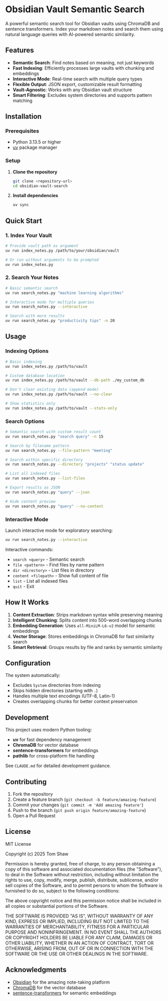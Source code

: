 # Obsidian Vault Semantic Search

A powerful semantic search tool for Obsidian vaults using ChromaDB and sentence transformers. Index your markdown notes and search them using natural language queries with AI-powered semantic similarity.

## Features

- **Semantic Search**: Find notes based on meaning, not just keywords
- **Fast Indexing**: Efficiently processes large vaults with chunking and embeddings
- **Interactive Mode**: Real-time search with multiple query types
- **Flexible Output**: JSON export, customizable result formatting
- **Vault-Agnostic**: Works with any Obsidian vault structure
- **Smart Filtering**: Excludes system directories and supports pattern matching

## Installation

### Prerequisites

- Python 3.13.5 or higher
- [uv](https://docs.astral.sh/uv/) package manager

### Setup

1. **Clone the repository**
   ```bash
   git clone <repository-url>
   cd obsidian-vault-search
   ```

2. **Install dependencies**
   ```bash
   uv sync
   ```

## Quick Start

### 1. Index Your Vault

```bash
# Provide vault path as argument
uv run index_notes.py /path/to/your/obsidian/vault

# Or run without arguments to be prompted
uv run index_notes.py
```

### 2. Search Your Notes

```bash
# Basic semantic search
uv run search_notes.py "machine learning algorithms"

# Interactive mode for multiple queries
uv run search_notes.py --interactive

# Search with more results
uv run search_notes.py "productivity tips" -n 20
```

## Usage

### Indexing Options

```bash
# Basic indexing
uv run index_notes.py /path/to/vault

# Custom database location
uv run index_notes.py /path/to/vault --db-path ./my_custom_db

# Don't clear existing data (append mode)
uv run index_notes.py /path/to/vault --no-clear

# Show statistics only
uv run index_notes.py /path/to/vault --stats-only
```

### Search Options

```bash
# Semantic search with custom result count
uv run search_notes.py "search query" -n 15

# Search by filename pattern
uv run search_notes.py --file-pattern "meeting"

# Search within specific directory
uv run search_notes.py --directory "projects" "status update"

# List all indexed files
uv run search_notes.py --list-files

# Export results as JSON
uv run search_notes.py "query" --json

# Hide content preview
uv run search_notes.py "query" --no-content
```

### Interactive Mode

Launch interactive mode for exploratory searching:

```bash
uv run search_notes.py --interactive
```

Interactive commands:
- `search <query>` - Semantic search
- `file <pattern>` - Find files by name pattern  
- `dir <directory>` - List files in directory
- `content <filepath>` - Show full content of file
- `list` - List all indexed files
- `quit` - Exit

## How It Works

1. **Content Extraction**: Strips markdown syntax while preserving meaning
2. **Intelligent Chunking**: Splits content into 500-word overlapping chunks
3. **Embedding Generation**: Uses `all-MiniLM-L6-v2` model for semantic embeddings
4. **Vector Storage**: Stores embeddings in ChromaDB for fast similarity search
5. **Smart Retrieval**: Groups results by file and ranks by semantic similarity

## Configuration

The system automatically:
- Excludes `System` directories from indexing
- Skips hidden directories (starting with `.`)
- Handles multiple text encodings (UTF-8, Latin-1)
- Creates overlapping chunks for better context preservation

## Development

This project uses modern Python tooling:

- **uv** for fast dependency management
- **ChromaDB** for vector database
- **sentence-transformers** for embeddings
- **pathlib** for cross-platform file handling

See `CLAUDE.md` for detailed development guidance.

## Contributing

1. Fork the repository
2. Create a feature branch (`git checkout -b feature/amazing-feature`)
3. Commit your changes (`git commit -m 'Add amazing feature'`)
4. Push to the branch (`git push origin feature/amazing-feature`)
5. Open a Pull Request

## License

MIT License

Copyright (c) 2025 Tom Shaw

Permission is hereby granted, free of charge, to any person obtaining a copy
of this software and associated documentation files (the "Software"), to deal
in the Software without restriction, including without limitation the rights
to use, copy, modify, merge, publish, distribute, sublicense, and/or sell
copies of the Software, and to permit persons to whom the Software is
furnished to do so, subject to the following conditions:

The above copyright notice and this permission notice shall be included in all
copies or substantial portions of the Software.

THE SOFTWARE IS PROVIDED "AS IS", WITHOUT WARRANTY OF ANY KIND, EXPRESS OR
IMPLIED, INCLUDING BUT NOT LIMITED TO THE WARRANTIES OF MERCHANTABILITY,
FITNESS FOR A PARTICULAR PURPOSE AND NONINFRINGEMENT. IN NO EVENT SHALL THE
AUTHORS OR COPYRIGHT HOLDERS BE LIABLE FOR ANY CLAIM, DAMAGES OR OTHER
LIABILITY, WHETHER IN AN ACTION OF CONTRACT, TORT OR OTHERWISE, ARISING FROM,
OUT OF OR IN CONNECTION WITH THE SOFTWARE OR THE USE OR OTHER DEALINGS IN THE
SOFTWARE.

## Acknowledgments

- [Obsidian](https://obsidian.md/) for the amazing note-taking platform
- [ChromaDB](https://www.trychroma.com/) for the vector database
- [sentence-transformers](https://www.sbert.net/) for semantic embeddings